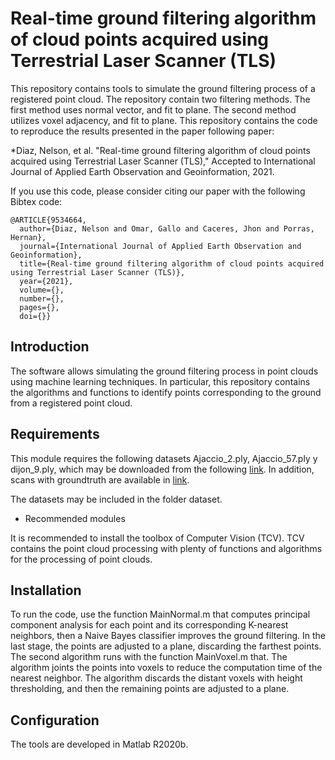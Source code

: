 # Real-time ground filtering algorithm of cloud points acquired using Terrestrial Laser Scanner (TLS)
 
This repository contains tools to simulate the ground filtering process of a registered point cloud. The repository contain two filtering methods. The first method uses normal vector, and fit to plane. The second method utilizes voxel adjacency, and fit to plane. This repository contains the code to reproduce the results presented in the paper following paper:

*Diaz, Nelson, et al. "Real-time ground filtering algorithm of cloud points acquired using Terrestrial Laser Scanner (TLS)," Accepted to International Journal of Applied Earth Observation and Geoinformation, 2021.

If you use this code, please consider citing our paper with the following Bibtex code:

```
@ARTICLE{9534664,
  author={Diaz, Nelson and Omar, Gallo and Caceres, Jhon and Porras, Hernan},
  journal={International Journal of Applied Earth Observation and Geoinformation}, 
  title={Real-time ground filtering algorithm of cloud points acquired using Terrestrial Laser Scanner (TLS)}, 
  year={2021},
  volume={},
  number={},
  pages={},
  doi={}}
```
 
##  Introduction
 
The software allows simulating the ground filtering process in point clouds using machine learning techniques. In particular, this repository contains the algorithms and functions to identify points corresponding to the ground from a registered point cloud.
 
 ##  Requirements
 
This module requires the following datasets Ajaccio_2.ply, Ajaccio_57.ply y dijon_9.ply, which may be downloaded from the following [link](https://cloud.mines-paristech.fr/index.php/s/JhIxgyt0ALgRZ1O?path=%2Ftest_10_classes). In addition, scans with groundtruth are available in [link](https://cloud.mines-paristech.fr/index.php/s/JhIxgyt0ALgRZ1O?path=%2Ftraining_10_classes).

The datasets may be included in the folder dataset.
 
 * Recommended modules
 
It is recommended to install the toolbox of Computer Vision (TCV). TCV contains the point cloud processing with plenty of functions and algorithms for the processing of point clouds.
 
 ##  Installation
 
To run the code, use the function MainNormal.m that computes principal component analysis for each point and its corresponding K-nearest neighbors, then a Naive Bayes classifier improves the ground filtering.  In the last stage, the points are adjusted to a plane, discarding the farthest points. The second algorithm runs with the function MainVoxel.m that.  The algorithm joints the points into voxels to reduce the computation time of the nearest neighbor. The algorithm discards the distant voxels with height thresholding, and then the remaining points are adjusted to a plane.
 
 ##  Configuration

 The tools are developed in Matlab R2020b.
